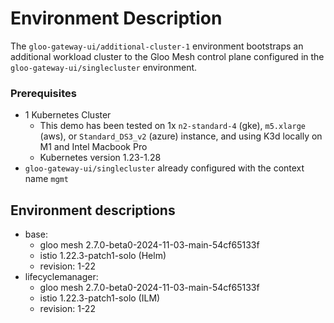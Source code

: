 # Environment Description
The `gloo-gateway-ui/additional-cluster-1` environment bootstraps an additional workload cluster to the Gloo Mesh control plane configured in the `gloo-gateway-ui/singlecluster` environment.

### Prerequisites
- 1 Kubernetes Cluster
    - This demo has been tested on 1x `n2-standard-4` (gke), `m5.xlarge` (aws), or `Standard_DS3_v2` (azure) instance, and using K3d locally on M1 and Intel Macbook Pro
    - Kubernetes version 1.23-1.28
- `gloo-gateway-ui/singlecluster` already configured with the context name `mgmt`

## Environment descriptions
- base:
    - gloo mesh 2.7.0-beta0-2024-11-03-main-54cf65133f
    - istio 1.22.3-patch1-solo (Helm)
    - revision: 1-22
- lifecyclemanager:
    - gloo mesh 2.7.0-beta0-2024-11-03-main-54cf65133f
    - istio 1.22.3-patch1-solo (ILM)
    - revision: 1-22